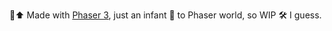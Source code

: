 🐰⬆
Made with [Phaser 3](https://github.com/photonstorm/phaser), just an infant 👶 to Phaser world, so WIP 🛠 I guess.
